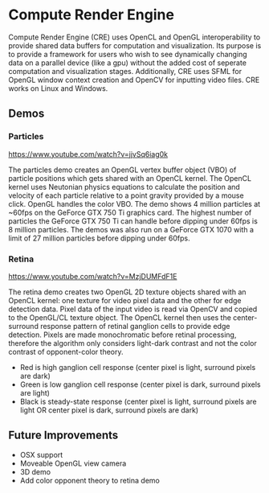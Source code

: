 # Compute Render Engine

Compute Render Engine (CRE) uses OpenCL and OpenGL interoperability to provide shared data buffers for computation and visualization.  Its purpose is to provide a framework for users who wish to see dynamically changing data on a parallel device (like a gpu) without the added cost of seperate computation and visualization stages.  Additionally, CRE uses SFML for OpenGL window context creation and OpenCV for inputting video files.  CRE works on Linux and Windows.

## Demos

### Particles

https://www.youtube.com/watch?v=jjvSq6iag0k

The particles demo creates an OpenGL vertex buffer object (VBO) of particle positions which gets shared with an OpenCL kernel.  The OpenCL kernel uses Neutonian physics equations to calculate the position and velocity of each particle relative to a point gravity provided by a mouse click.  OpenGL handles the color VBO.  The demo shows 4 million particles at ~60fps on the GeForce GTX 750 Ti graphics card.  The highest number of particles the  GeForce GTX 750 Ti can handle before dipping under 60fps is 8 million particles.  The demos was also run on a GeForce GTX 1070 with a limit of 27 million particles before dipping under 60fps.</p>

### Retina

https://www.youtube.com/watch?v=MzjDUMFdF1E

The retina demo creates two OpenGL 2D texture objects shared with an OpenCL kernel: one texture for video pixel data and the other for edge detection data.  Pixel data of the input video is read via OpenCV and copied to the OpenGL/CL texture object.  The OpenCL kernel then uses the center-surround response pattern of retinal ganglion cells to provide edge detection.  Pixels are made monochromatic before retinal processing, therefore the algorithm only considers light-dark contrast and not the color contrast of opponent-color theory.

- Red is high ganglion cell response (center pixel is light, surround pixels are dark)
- Green is low ganglion cell response (center pixel is dark, surround pixels are light)
- Black is steady-state response (center pixel is light, surround pixels are light OR center pixel is dark, surround pixels are dark)

## Future Improvements
- OSX support
- Moveable OpenGL view camera
- 3D demo
- Add color opponent theory to retina demo
